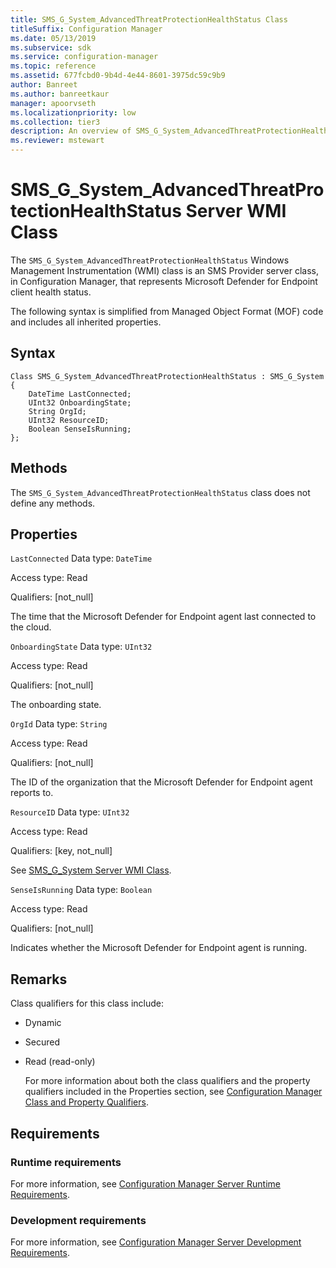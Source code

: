 ```yaml
---
title: SMS_G_System_AdvancedThreatProtectionHealthStatus Class
titleSuffix: Configuration Manager
ms.date: 05/13/2019
ms.subservice: sdk
ms.service: configuration-manager
ms.topic: reference
ms.assetid: 677fcbd0-9b4d-4e44-8601-3975dc59c9b9
author: Banreet
ms.author: banreetkaur
manager: apoorvseth
ms.localizationpriority: low
ms.collection: tier3
description: An overview of SMS_G_System_AdvancedThreatProtectionHealthStatus Server WMI Class
ms.reviewer: mstewart
---
```

# SMS_G_System_AdvancedThreatProtectionHealthStatus Server WMI Class
The  `SMS_G_System_AdvancedThreatProtectionHealthStatus` Windows Management Instrumentation (WMI) class is an SMS Provider server class, in Configuration Manager, that represents Microsoft Defender for Endpoint client health status.

 The following syntax is simplified from Managed Object Format (MOF) code and includes all inherited properties.

## Syntax

```
Class SMS_G_System_AdvancedThreatProtectionHealthStatus : SMS_G_System
{
    DateTime LastConnected;
    UInt32 OnboardingState;
    String OrgId;
    UInt32 ResourceID;
    Boolean SenseIsRunning;
};
```

## Methods
 The `SMS_G_System_AdvancedThreatProtectionHealthStatus` class does not define any methods.

## Properties
 `LastConnected`
 Data type: `DateTime`

 Access type: Read

 Qualifiers: [not_null]

 The time that the Microsoft Defender for Endpoint agent last connected to the cloud.

 `OnboardingState`
 Data type: `UInt32`

 Access type: Read

 Qualifiers: [not_null]

 The onboarding state.

 `OrgId`
 Data type: `String`

 Access type: Read

 Qualifiers: [not_null]

 The ID of the organization that the Microsoft Defender for Endpoint agent reports to.

 `ResourceID`
 Data type: `UInt32`

 Access type: Read

 Qualifiers: [key, not_null]

 See [SMS_G_System Server WMI Class](../../../../../develop/reference/core/clients/manage/sms_g_system-server-wmi-class.md).

 `SenseIsRunning`
 Data type: `Boolean`

 Access type: Read

 Qualifiers: [not_null]

 Indicates whether the Microsoft Defender for Endpoint agent is running.

## Remarks
 Class qualifiers for this class include:

- Dynamic

- Secured

- Read (read-only)

  For more information about both the class qualifiers and the property qualifiers included in the Properties section, see [Configuration Manager Class and Property Qualifiers](../../../../../develop/reference/misc/class-and-property-qualifiers.md).

## Requirements

### Runtime requirements
 For more information, see [Configuration Manager Server Runtime Requirements](../../../../../develop/core/reqs/server-runtime-requirements.md).

### Development requirements
 For more information, see [Configuration Manager Server Development Requirements](../../../../../develop/core/reqs/server-development-requirements.md).

